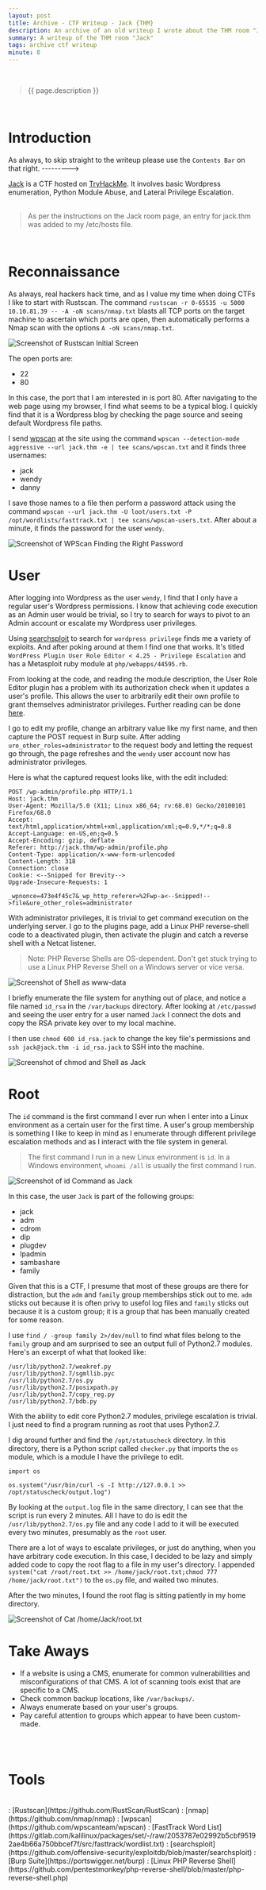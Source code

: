 ```yaml
---
layout: post
title: Archive - CTF Writeup - Jack {THM}
description: An archive of an old writeup I wrote about the THM room "Jack"
summary: A writeup of the THM room "Jack"
tags: archive ctf writeup
minute: 8
---
```

<br/>

> {{ page.description }}

<br/>

# Introduction
As always, to skip straight to the writeup please use the `Contents Bar` on that right. --------->

[Jack](https://tryhackme.com/room/jack) is a CTF hosted on [TryHackMe](https://tryhackme.com). It involves basic Wordpress enumeration, Python Module Abuse, and Lateral Privilege Escalation.  
<br/>

> As per the instructions on the Jack room page, an entry for jack.thm was added to my /etc/hosts file. 

<br/>

# Reconnaissance

As always, real hackers hack time, and as I value my time when doing CTFs I like to start with Rustscan. The command `rustscan -r 0-65535 -u 5000 10.10.81.39 -- -A -oN scans/nmap.txt` blasts all TCP ports on the target machine to ascertain which ports are open, then automatically performs a Nmap scan with the options `A -oN scans/nmap.txt`.

![Screenshot of Rustscan Initial Screen](/assets/media/jack/Rustscan.png)

The open ports are:
 - 22
 - 80

In this case, the port that I am interested in is port 80. After navigating to the web page using my browser, I find what seems to be a typical blog. I quickly find that it is a Wordpress blog by checking the page source and seeing default Wordpress file paths. 

I send [wpscan](https://github.com/wpscanteam/wpscan) at the site using the command `wpscan --detection-mode aggressive --url jack.thm -e | tee scans/wpscan.txt` and it finds three usernames:
 - jack
 - wendy
 - danny
 
 I save those names to a file then perform a password attack using the command `wpscan --url jack.thm -U loot/users.txt -P /opt/wordlists/fasttrack.txt | tee scans/wpscan-users.txt`. After about a minute, it finds the password for the user `wendy`.
 
 ![Screenshot of WPScan Finding the Right Password](/assets/media/jack/WPScan-Valid-Password-Output.png)
 <br/>

# User
After logging into Wordpress as the user `wendy`, I find that I only have a regular user's Wordpress permissions. I know that achieving code execution as an Admin user would be trivial, so I try to search for ways to pivot to an Admin account or escalate my Wordpress user privileges.

Using [searchsploit](https://github.com/offensive-security/exploitdb/blob/master/searchsploit) to search for `wordpress privilege` finds me a variety of exploits. And after poking around at them I find one that works. It's titled `WordPress Plugin User Role Editor < 4.25 - Privilege Escalation` and has a Metasploit ruby module at `php/webapps/44595.rb`. 

From looking at the code, and reading the module description, the User Role Editor plugin has a problem with its authorization check when it updates a user's profile. This allows the user to arbitrarily edit their own profile to grant themselves administrator privileges. Further reading can be done [here](https://www.wordfence.com/blog/2016/04/user-role-editor-vulnerability/).

I go to edit my profile, change an arbitrary value like my first name, and then capture the POST request in Burp suite. After adding `ure_other_roles=administrator` to the request body and letting the request go through, the page refreshes and the `wendy` user account now has administrator privileges.

Here is what the captured request looks like, with the edit included:

```
POST /wp-admin/profile.php HTTP/1.1
Host: jack.thm
User-Agent: Mozilla/5.0 (X11; Linux x86_64; rv:68.0) Gecko/20100101 Firefox/68.0
Accept: text/html,application/xhtml+xml,application/xml;q=0.9,*/*;q=0.8
Accept-Language: en-US,en;q=0.5
Accept-Encoding: gzip, deflate
Referer: http://jack.thm/wp-admin/profile.php
Content-Type: application/x-www-form-urlencoded
Content-Length: 318
Connection: close
Cookie: <--Snipped for Brevity-->
Upgrade-Insecure-Requests: 1

_wpnonce=473e4f45c7&_wp_http_referer=%2Fwp-a<--Snipped!-->file&ure_other_roles=administrator 
```

With administrator privileges, it is trivial to get command execution on the underlying server. I go to the plugins page, add a Linux PHP reverse-shell code to a deactivated plugin, then activate the plugin and catch a reverse shell with a Netcat listener. 

> Note: PHP Reverse Shells are OS-dependent. Don't get stuck trying to use a Linux PHP Reverse Shell on a Windows server or vice versa.

![Screenshot of Shell as www-data](/assets/media/jack/WWW-Shell.png)

I briefly enumerate the file system for anything out of place, and notice a file named `id_rsa` in the `/var/backups` directory. After looking at `/etc/passwd` and seeing the user entry for a user named `Jack` I connect the dots and copy the RSA private key over to my local machine. 

I then use `chmod 600 id_rsa.jack` to change the key file's permissions and `ssh jack@jack.thm -i id_rsa.jack` to SSH into the machine.

![Screenshot of chmod and Shell as Jack](/assets/media/jack/Jack-Shell.png)
<br/>

# Root
The `id` command is the first command I ever run when I enter into a Linux environment as a certain user for the first time. A user's group membership is something I like to keep in mind as I enumerate through different privilege escalation methods and as I interact with the file system in general. 

> The first command I run in a new Linux environment is `id`. In a Windows environment, `whoami /all` is usually the first command I run.

![Screenshot of id Command as Jack](/assets/media/jack/Jack-id.png)

In this case, the user `Jack` is part of the following groups: 
- jack
- adm
- cdrom
- dip
- plugdev
- lpadmin
- sambashare
- family

Given that this is a CTF, I presume that most of these groups are there for distraction, but the `adm` and `family` group memberships stick out to me. `adm` sticks out because it is often privy to usefol log files and `family` sticks out because it is a custom group; it is a group that has been manually created for some reason.

I use `find / -group family 2>/dev/null` to find what files belong to the `family` group and am surprised to see an output full of Python2.7 modules. Here's an excerpt of what that looked like:

```
/usr/lib/python2.7/weakref.py
/usr/lib/python2.7/sgmllib.pyc
/usr/lib/python2.7/os.py
/usr/lib/python2.7/posixpath.py
/usr/lib/python2.7/copy_reg.py                                                                             
/usr/lib/python2.7/bdb.py
```

With the ability to edit core Python2.7 modules, privilege escalation is trivial. I just need to find a program running as root that uses Python2.7. 

I dig around further and find the `/opt/statuscheck` directory. In this directory, there is a Python script called `checker.py` that imports the `os` module, which is a module I have the privilege to edit.

```
import os

os.system("/usr/bin/curl -s -I http://127.0.0.1 >> /opt/statuscheck/output.log")
```

By looking at the `output.log` file in the same directory, I can see that the script is run every 2 minutes. All I have to do is edit the `/usr/lib/python2.7/os.py` file and any code I add to it will be executed every two minutes, presumably as the `root` user. 

There are a lot of ways to escalate privileges, or just do anything, when you have arbitrary code execution. In this case, I decided to be lazy and simply added code to copy the root flag to a file in my user's directory. I appended `system("cat /root/root.txt >> /home/jack/root.txt;chmod 777 /home/jack/root.txt")` to the `os.py` file, and waited two minutes.

After the two minutes, I found the root flag is sitting patiently in my home directory.

![Screenshot of Cat /home/Jack/root.txt](/assets/media/jack/Root-Flag.png)
<br/>

# Take Aways

 - If a website is using a CMS, enumerate for common vulnerabilities and misconfigurations of that CMS. A lot of scanning tools exist that are specific to a CMS.
 - Check common backup locations, like `/var/backups/`.
 - Always enumerate based on your user's groups. 
 - Pay careful attention to groups which appear to have been custom-made.
<br/>
<br/>

# Tools
<br/>
 : [Rustscan](https://github.com/RustScan/RustScan)
 : [nmap](https://github.com/nmap/nmap)
 : [wpscan](https://github.com/wpscanteam/wpscan)
 : [FastTrack Word List](https://gitlab.com/kalilinux/packages/set/-/raw/2053787e02992b5cbf95192ae4b66a750bbcef7f/src/fasttrack/wordlist.txt)
 : [searchsploit](https://github.com/offensive-security/exploitdb/blob/master/searchsploit)
 : [Burp Suite](https://portswigger.net/burp)
 : [Linux PHP Reverse Shell](https://github.com/pentestmonkey/php-reverse-shell/blob/master/php-reverse-shell.php)